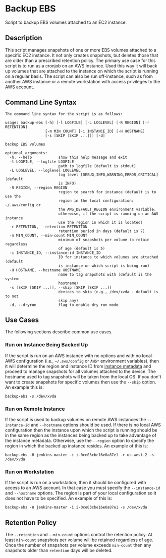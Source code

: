 # Backup EBS

Script to backup EBS volumes attached to an EC2 instance.

## Description

This script manages snapshots of one or more EBS volumes attached to a specific
EC2 instance. It not only creates snapshots, but deletes those that are older
than a prescribed retention policy. The primary use case for this script is to
run as a cronjob on an AWS instance. Used this way it will back up volumes that
are attached to the instance on which the script is running on a regular basis.
The script can also be run off-instance, such as from another AWS instance or a
remote workstation with access privileges to the AWS account.

## Command Line Syntax

    The command line syntax for the script is as follows:
    
    usage: backup-ebs [-h] [-l LOGFILE] [-L LOGLEVEL] [-R REGION] [-r RETENTION]
                      [-m MIN_COUNT] [-i INSTANCE_ID] [-H HOSTNAME]
                      [-s [SKIP [SKIP ...]]] [-d]
    
    backup EBS volumes
    
    optional arguments:
      -h, --help            show this help message and exit
      -l LOGFILE, --logfile LOGFILE
                            path to logfile (default is stdout)
      -L LOGLEVEL, --loglevel LOGLEVEL
                            log level [DEBUG,INFO,WARNING,ERROR,CRITICAL] (default
                            is INFO)
      -R REGION, --region REGION
                            region to search for instance (default is to use the
                            region in the local configuration: ~/.aws/config or
                            the AWS_DEFAULT_REGION environment variable;
                            otherwise, if the script is running on an AWS instance
                            use the region in which it is located)
      -r RETENTION, --retention RETENTION
                            retention period in days (default is 7)
      -m MIN_COUNT, --min-count MIN_COUNT
                            minimum of snapshots per volume to retain regardless
                            of age (default is 5)
      -i INSTANCE_ID, --instance-id INSTANCE_ID
                            ID for instance to which volumes are attached (default
                            is instance on which script is being run)
      -H HOSTNAME, --hostname HOSTNAME
                            name to tag snapshots with (default is the system
                            hostname)
      -s [SKIP [SKIP ...]], --skip [SKIP [SKIP ...]]
                            devices to skip (e.g., /dev/xvda - default is to not
                            skip any)
      -d, --dryrun          flag to enable dry run mode

## Use Cases

The following sections describe common use cases.

### Run on Instance Being Backed Up

If the script is run on an AWS instance with no options and with no local AWS
configuration (i.e., `~/.aws/config` or `AWS*` environment variables), then it will
determine the region and instance ID from
[instance metadata](https://docs.aws.amazon.com/AWSEC2/latest/UserGuide/ec2-instance-metadata.html)
and proceed to manage snapshots for all volumes attached to the device. The
hostname used to tag snapshots will be taken from the local OS. If you don't
want to create snapshots for specific volumes then use the `--skip` option. An
example this is:

    backup-ebs -s /dev/xvda

### Run on Remote Instance

If the script is used to backup volumes on remote AWS instances the
`--instance-id` and `--hostname` options should be used. If there is no local
AWS configuration then the instance upon which the script is running should be
in the same region as the instances being backed up to take advantage of the
instance metadata. Otherwise, use the `--region` option to specify the region
in which the backed up instance resides. An example of this is:

    backup-ebs -H jenkins-master -i i-0ce03cbe16e0a87e1 -r us-west-2 -s /dev/xvda

### Run on Workstation

If the script is run on a workstation, then it should be configured with access
to an AWS account. In that case you must specify the `--instance-id` and
`--hostname` options. The region is part of your local configuration so it does
not have to be specified. An example of this is:

    backup-ebs -H jenkins-master -i i-0ce03cbe16e0a87e1 -s /dev/xvda

## Retention Policy

The `--retention` and `--min-count` options control the retention policy. At
least `min-count` snapshots per volume will be retained regardless of age. Once
the number of snapshots per volume exceeds `min-count` then any snapshots older
than `retention` days will be deleted.
